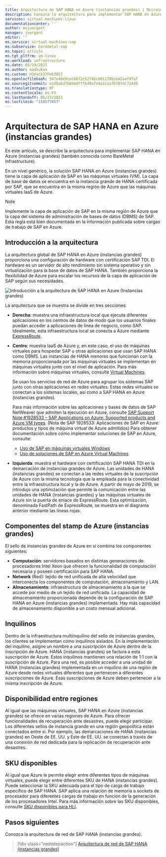```yaml
---
title: Arquitectura de SAP HANA en Azure (instancias grandes) | Microsoft Docs
description: Conozca la arquitectura para implementar SAP HANA en Azure (instancias grandes).
services: virtual-machines-linux
documentationcenter: ''
author: msjuergent
manager: juergent
editor: ''
ms.service: virtual-machines-sap
ms.subservice: baremetal-sap
ms.topic: article
ms.tgt_pltfrm: vm-linux
ms.workload: infrastructure
ms.date: 05/19/2021
ms.author: madhukan
ms.custom: H1Hack27Feb2017
ms.openlocfilehash: 547e48e9cecb672c5274bc001178b2ea2aaf47af
ms.sourcegitcommit: e1d5abd7b8ded7ff649a7e9a2c1a7b70fdc72440
ms.translationtype: HT
ms.contentlocale: es-ES
ms.lasthandoff: 05/27/2021
ms.locfileid: "110577657"
---
```

# <a name="sap-hana-large-instances-architecture-on-azure"></a>Arquitectura de SAP HANA en Azure (instancias grandes)

En este artículo, se describe la arquitectura para implementar SAP HANA en Azure (instancias grandes) (también conocida como BareMetal Infrastructure). 

En un nivel genérico, la solución SAP HANA en Azure (instancias grandes) tiene la capa de aplicación de SAP en las máquinas virtuales (VM). La capa de base de datos se encuentra en la instancia grande de HANA certificada por SAP, que se encuentra en la misma región de Azure que las máquinas virtuales IaaS de Azure.

> [!NOTE]
> Implemente la capa de aplicación de SAP en la misma región de Azure que la capa del sistema de administración de bases de datos (DBMS) de SAP. Esta regla está bien documentada en la información publicada sobre cargas de trabajo de SAP en Azure. 

## <a name="architectural-overview"></a>Introducción a la arquitectura

La arquitectura global de SAP HANA en Azure (instancias grandes) proporciona una configuración de hardware con certificación SAP TDI. El hardware es un servidor de alto rendimiento sin sistema operativo y sin virtualización para la base de datos de SAP HANA. También proporciona la flexibilidad de Azure para escalar los recursos de la capa de aplicación de SAP según sus necesidades.

![Introducción a la arquitectura de SAP HANA en Azure (Instancias grandes)](./media/hana-overview-architecture/image1-architecture.png)

La arquitectura que se muestra se divide en tres secciones:

- **Derecha**: muestra una infraestructura local que ejecuta diferentes aplicaciones en los centros de datos de modo que los usuarios finales puedan acceder a aplicaciones de línea de negocio, como SAP. Idealmente, esta infraestructura local se conecta a Azure mediante [ExpressRoute](https://azure.microsoft.com/services/expressroute/).

- **Centro**: muestra IaaS de Azure y, en este caso, el uso de máquinas virtuales para hospedar SAP u otras aplicaciones que usan SAP HANA como DBMS. Las instancias de HANA menores que funcionan con la memoria proporcionada por las máquinas virtuales se implementan en máquinas virtuales junto con el nivel de aplicación. Para más información sobre máquinas virtuales, consulte [Virtual Machines](https://azure.microsoft.com/services/virtual-machines/).

   Se usan los servicios de red de Azure para agrupar los sistemas SAP junto con otras aplicaciones en redes virtuales. Estas redes virtuales se conectan a los sistemas locales, así como a SAP HANA en Azure (instancias grandes).

   Para más información sobre las aplicaciones y bases de datos de SAP NetWeaver que admiten la ejecución en Azure, consulte [SAP Support Note #1928533 – SAP Applications on Azure: Supported products and Azure VM types](https://launchpad.support.sap.com/#/notes/1928533). (Nota de SAP 1928533: Aplicaciones de SAP en Azure: productos y tipos de máquina virtual de Azure admitidos) Para obtener documentación sobre cómo implementar soluciones de SAP en Azure, consulte:

  -  [Uso de SAP en máquinas virtuales Windows](./get-started.md?toc=/azure/virtual-machines/linux/toc.json)
  -  [Uso de soluciones de SAP en Azure Virtual Machines](get-started.md)

- **Izquierda**: muestra el hardware con certificación SAP HANA TDI en la demarcación de instancias grandes de Azure. Las unidades de HANA (instancias grandes) se conectan a las redes virtuales de la suscripción de Azure con la misma tecnología que la empleada para la conectividad entre la infraestructura local y la de Azure. A partir de mayo de 2019, se introdujo una optimización que permite la comunicación entre las unidades de HANA (instancias grandes) y las máquinas virtuales de Azure sin la puerta de enlace de ExpressRoute. Esta optimización, denominada FastPath de ExpressRoute, se muestra en el diagrama anterior mediante las líneas rojas.

## <a name="components-of-the-azure-large-instance-stamp"></a>Componentes del stamp de Azure (instancias grandes)

El sello de instancias grandes de Azure en sí combina los componentes siguientes:

- **Computación**: servidores basados en distintas generaciones de procesadores Intel Xeon que ofrecen la funcionalidad de computación necesaria y poseen certificación para SAP HANA.
- **Network** (Red): tejido de red unificada de alta velocidad que interconecta los componentes de computación, almacenamiento y LAN.
- **Almacenamiento**: infraestructura de almacenamiento a la que se accede por medio de un tejido de red unificada. La capacidad de almacenamiento proporcionada depende de la configuración de SAP HANA en Azure (instancias grandes) implementada. Hay más capacidad de almacenamiento disponible a un costo mensual adicional.

## <a name="tenants"></a>Inquilinos

Dentro de la infraestructura multiinquilino del sello de instancias grandes, los clientes se implementan como inquilinos aislados. En la implementación del inquilino, asigne un nombre a una suscripción de Azure dentro de la inscripción de Azure. HANA (instancias grandes) se factura a esta suscripción de Azure. Estos inquilinos mantienen una relación de 1:1 con la suscripción de Azure. Para una red, es posible acceder a una unidad de HANA (instancias grandes) implementada en un inquilino de una región de Azure desde redes virtuales diferentes que pertenecen a diferentes suscripciones de Azure. Esas suscripciones de Azure deben pertenecer a la misma inscripción de Azure.

## <a name="availability-across-regions"></a>Disponibilidad entre regiones

Al igual que las máquinas virtuales, SAP HANA en Azure (instancias grandes) se ofrece en varias regiones de Azure. Para ofrecer funcionalidades de recuperación ante desastres, puede elegir participar. Los diferentes sellos de instancia grande en una región geopolítica están conectados entre sí. Por ejemplo, las demarcaciones de HANA (instancias grandes) en Oeste de EE. UU. y Este de EE. UU. se conectan a través de una conexión de red dedicada para la replicación de recuperación ante desastres.

## <a name="available-skus"></a>SKU disponibles

Al igual que Azure le permite elegir entre diferentes tipos de máquinas virtuales, puede elegir entre diferentes SKU de HANA (instancias grandes). Puede seleccionar la SKU adecuada para el tipo de carga de trabajo específico de SAP HANA. SAP aplica una relación de memoria a sockets de procesador para diferentes cargas de trabajo en función de la generación de los procesadores Intel. Para más información sobre las SKU disponibles, consulte [SKU disponibles para HLI](hana-available-skus.md).

## <a name="next-steps"></a>Pasos siguientes

Conozca la arquitectura de red de SAP HANA (instancias grandes).

> [!div class="nextstepaction"]
> [Arquitectura de red de SAP HANA (instancias grandes)](hana-network-architecture.md)

